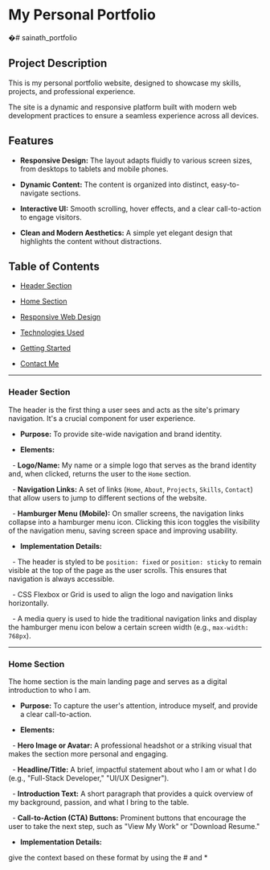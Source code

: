 # My Personal Portfolio



�# sainath_portfolio



## Project Description



This is my personal portfolio website, designed to showcase my skills, projects, and professional experience.

The site is a dynamic and responsive platform built with modern web development practices to ensure a seamless experience across all devices.



## Features



- **Responsive Design:** The layout adapts fluidly to various screen sizes, from desktops to tablets and mobile phones.

- **Dynamic Content:** The content is organized into distinct, easy-to-navigate sections.

- **Interactive UI:** Smooth scrolling, hover effects, and a clear call-to-action to engage visitors.

- **Clean and Modern Aesthetics:** A simple yet elegant design that highlights the content without distractions.



## Table of Contents



- [Header Section](#header-section)

- [Home Section](#home-section)

- [Responsive Web Design](#responsive-web-design)

- [Technologies Used](#technologies-used)

- [Getting Started](#getting-started)

- [Contact Me](#contact-me)



---



### Header Section



The header is the first thing a user sees and acts as the site's primary navigation. It's a crucial component for user experience.



- **Purpose:** To provide site-wide navigation and brand identity.

- **Elements:**

  - **Logo/Name:** My name or a simple logo that serves as the brand identity and, when clicked, returns the user to the `Home` section.

  - **Navigation Links:** A set of links (`Home`, `About`, `Projects`, `Skills`, `Contact`) that allow users to jump to different sections of the website.

  - **Hamburger Menu (Mobile):** On smaller screens, the navigation links collapse into a hamburger menu icon. Clicking this icon toggles the visibility of the navigation menu, saving screen space and improving usability.



- **Implementation Details:**

  - The header is styled to be `position: fixed` or `position: sticky` to remain visible at the top of the page as the user scrolls. This ensures that navigation is always accessible.

  - CSS Flexbox or Grid is used to align the logo and navigation links horizontally.

  - A media query is used to hide the traditional navigation links and display the hamburger menu icon below a certain screen width (e.g., `max-width: 768px`).



---



### Home Section



The home section is the main landing page and serves as a digital introduction to who I am.



- **Purpose:** To capture the user's attention, introduce myself, and provide a clear call-to-action.

- **Elements:**

  - **Hero Image or Avatar:** A professional headshot or a striking visual that makes the section more personal and engaging.

  - **Headline/Title:** A brief, impactful statement about who I am or what I do (e.g., "Full-Stack Developer," "UI/UX Designer").

  - **Introduction Text:** A short paragraph that provides a quick overview of my background, passion, and what I bring to the table.

  - **Call-to-Action (CTA) Buttons:** Prominent buttons that encourage the user to take the next step, such as "View My Work" or "Download Resume."



- **Implementation Details:**

give the context based on these format by using the # and *